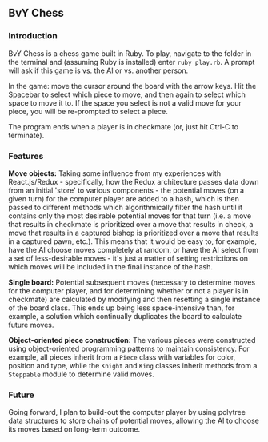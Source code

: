## BvY Chess

### Introduction

BvY Chess is a chess game built in Ruby. To play, navigate to the folder in the terminal and (assuming Ruby is installed) enter `ruby play.rb`. A prompt will ask if this game is vs. the AI or vs. another person.

In the game: move the cursor around the board with the arrow keys. Hit the Spacebar to select which piece to move, and then again to select which space to move it to. If the space you select is not a valid move for your piece, you will be re-prompted to select a piece.

The program ends when a player is in checkmate (or, just hit Ctrl-C to terminate).

### Features

**Move objects:** Taking some influence from my experiences with React.js/Redux - specifically, how the Redux architecture passes data down from an initial 'store' to various components - the potential moves (on a given turn) for the computer player are added to a hash, which is then passed to different methods which algorithmically filter the hash until it contains only the most desirable potential moves for that turn (i.e. a move that results in checkmate is prioritized over a move that results in check, a move that results in a captured bishop is prioritized over a move that results in a captured pawn, etc.). This means that it would be easy to, for example, have the AI choose moves completely at random, or have the AI select from a set of less-desirable moves - it's just a matter of setting restrictions on which moves will be included in the final instance of the hash.

**Single board:** Potential subsequent moves (necessary to determine moves for the computer player, and for determining whether or not a player is in checkmate) are calculated by modifying and then resetting a single instance of the board class. This ends up being less space-intensive than, for example, a solution which continually duplicates the board to calculate future moves.

**Object-oriented piece construction:** The various pieces were constructed using object-oriented programming patterns to maintain consistency. For example, all pieces inherit from a `Piece` class with variables for color, position and type, while the `Knight` and `King` classes inherit methods from a `Steppable` module to determine valid moves.

### Future

Going forward, I plan to build-out the computer player by using polytree data structures to store chains of potential moves, allowing the AI to choose its moves based on long-term outcome.
